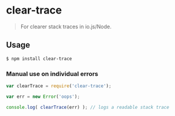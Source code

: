 # clear-trace

> For clearer stack traces in io.js/Node.

## Usage

```sh
$ npm install clear-trace
```

### Manual use on individual errors

```js
var clearTrace = require('clear-trace');

var err = new Error('oops');

console.log( clearTrace(err) ); // logs a readable stack trace
```
